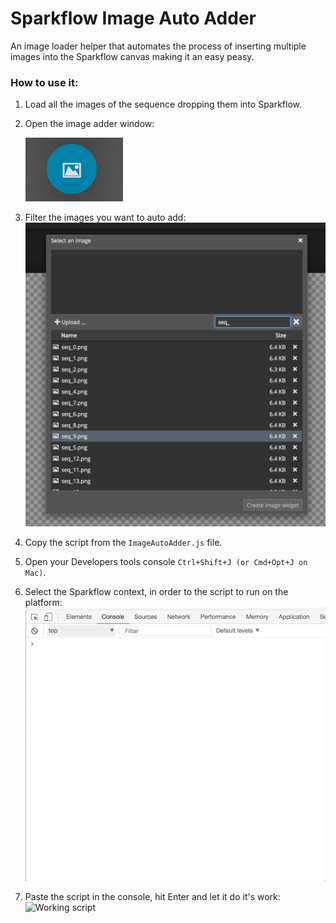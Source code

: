 # Sparkflow Image Auto Adder

An image loader helper that automates the process of inserting 
multiple images into the Sparkflow canvas making it an easy peasy.

### How to use it:
 1. Load all the images of the sequence dropping them into Sparkflow.
 2. Open the image adder window:
 
    ![Open image window](screenshots/openImageWindow.png?raw=true) 

 3. Filter the images you want to auto add:
     ![Filter images](screenshots/filteredImages.png?raw=true) 

 4. Copy the script from the ```ImageAutoAdder.js``` file.
 5. Open your Developers tools console ```Ctrl+Shift+J (or Cmd+Opt+J on Mac)```.
 6. Select the Sparkflow context, in order to the script to run on the platform:
       ![Select Sparkflow context](screenshots/selectSparkflowContext.gif?raw=true) 

 7. Paste the script in the console, hit Enter and let it do it's work:
      ![Working script](screenshots/autoAddingImages.gif?raw=true) 

 